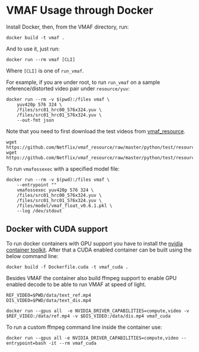 # VMAF Usage through Docker

Install Docker, then, from the VMAF directory, run:

```shell script
docker build -t vmaf .
```

And to use it, just run:

```shell script
docker run --rm vmaf [CLI]
```

Where `[CLI]` is one of `run_vmaf`.

For example, if you are under root, to run `run_vmaf` on a sample reference/distorted video pair under `resource/yuv`:

```shell script
docker run --rm -v $(pwd):/files vmaf \
    yuv420p 576 324 \
    /files/src01_hrc00_576x324.yuv \
    /files/src01_hrc01_576x324.yuv \
    --out-fmt json
```

Note that you need to first download the test videos from [vmaf_resource](https://github.com/Netflix/vmaf_resource/tree/master/python/test/resource).

```shell script
wget https://github.com/Netflix/vmaf_resource/raw/master/python/test/resource/yuv/src01_hrc00_576x324.yuv
wget https://github.com/Netflix/vmaf_resource/raw/master/python/test/resource/yuv/src01_hrc01_576x324.yuv
```

To run `vmafossexec` with a specified model file:

```shell script
docker run --rm -v $(pwd):/files vmaf \
    --entrypoint ""
    vmafossexec yuv420p 576 324 \
    /files/src01_hrc00_576x324.yuv \
    /files/src01_hrc01_576x324.yuv \
    /files/model/vmaf_float_v0.6.1.pkl \
    --log /dev/stdout
```

## Docker with CUDA support 

To run docker containers with GPU support you have to install the [nvidia container toolkit](https://docs.nvidia.com/datacenter/cloud-native/container-toolkit/latest/install-guide.html).
After that a CUDA enabled container can be built using the below command line:
```shell script
docker build -f Dockerfile.cuda -t vmaf_cuda .
```

Besides VMAF the container also build ffmpeg support to enable GPU enabled decode to be able to run VMAF at speed of light.

```shell script
REF_VIDEO=$PWD/data/text_ref.mp4 
DIS_VIDEO=$PWD/data/text_dis.mp4 

docker run --gpus all  -e NVIDIA_DRIVER_CAPABILITIES=compute,video -v $REF_VIDEO:/data/ref.mp4 -v $DIS_VIDEO:/data/dis.mp4 vmaf_cuda
```
To run a custom ffmpeg command line inside the container use: 
```shell script
docker run --gpus all -e NVIDIA_DRIVER_CAPABILITIES=compute,video --entrypoint=bash -it --rm vmaf_cuda 
```